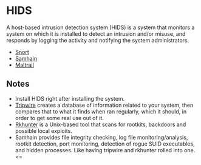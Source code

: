 # HIDS

A host-based intrusion detection system (HIDS) is a system that monitors a system on which it is installed to detect an intrusion and/or misuse, and responds by logging the activity and notifying the system administrators.

* [Snort](Snort.md)
* [Samhain](Samhain.md)
* [Maltrail](Maltrail.md)

## Notes

* Install HIDS right after installing the system.
* [Tripwire](../../pc/ids/Tripwire.md) creates a database of information related to your system, then compares that to what it finds when ran regularly, which it should, in order to get some real use out of it.
* [Rkhunter](../../pc/scanners/rkhunter.md) is a Unix-based tool that scans for rootkits, backdoors and possible local exploits.
* Samhain provides file integrity checking, log file monitoring/analysis, rootkit detection, port monitoring, detection of rogue SUID executables, and hidden processes. Like having tripwire and rkhunter rolled into one. <=

